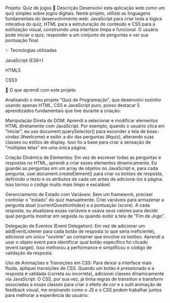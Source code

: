 Projeto: Quiz de jogos
📄 Descrição
Desenvolvi esta aplicação web como um quiz simples sobre jogos digitais. Neste projeto, utilizei as linguagens fundamentais do desenvolvimento web: JavaScript para criar toda a lógica interativa do quiz, HTML para a estruturação do conteúdo e CSS para a estilização visual, construindo uma interface limpa e funcional. O usuário pode iniciar o quiz, responder a um conjunto de perguntas e ver sua pontuação final.

✨ Tecnologias utilizadas

JavaScript (ES6+)

HTML5

CSS3

🚀 O que aprendi com este projeto

 Analisando o meu projeto "Quiz de Programação", que desenvolvi sozinho usando apenas HTML, CSS e JavaScript puro, posso destacar 5 aprendizados fundamentais que tive durante a criação:

Manipulação Direta do DOM: Aprendi a selecionar e modificar elementos HTML diretamente com JavaScript. Por exemplo, quando o usuário clica em "Iniciar", eu uso document.querySelector() para esconder a tela de boas-vindas (#welcome) e exibir a div das perguntas (#quiz), alterando suas classes ou estilos de display. Isso foi a base para criar a sensação de "múltiplas telas" em uma única página.

Criação Dinâmica de Elementos: Em vez de escrever todas as perguntas e respostas no HTML, aprendi a criar esses elementos dinamicamente. Eu guardei as perguntas em um array de objetos no JavaScript e, para cada pergunta, usei document.createElement() para criar os botões de resposta, definindo o texto e os atributos de cada um antes de adicioná-los à página. Isso tornou o código muito mais limpo e escalável.

Gerenciamento de Estado com Variáveis: Sem um framework, precisei controlar o "estado" do quiz manualmente. Criei variáveis para armazenar a pergunta atual (currentQuestionIndex) e a pontuação (score). A cada resposta, eu atualizava essas variáveis e usava seus valores para decidir qual pergunta mostrar em seguida ou quando exibir a tela de "Fim de Jogo".

Delegação de Eventos (Event Delegation): Em vez de adicionar um addEventListener para cada botão de resposta (o que seria ineficiente), adicionei um único "ouvinte" ao container que envolve os botões. Aprendi a usar o objeto event para identificar qual botão específico foi clicado (event.target). Isso melhorou a performance e simplificou o código de validação da resposta.

Uso de Animações e Transições em CSS: Para deixar a interface mais fluida, apliquei transições de CSS. Quando um botão é pressionado e a resposta é validada (correta ou incorreta), adicionei classes dinamicamente via JavaScript. O CSS, por sua vez, já tinha regras de transition e transform associadas a essas classes para criar o efeito de cor e a sutil animação de feedback visual, me ensinando como o JS e o CSS podem trabalhar juntos para melhorar a experiência do usuário.
